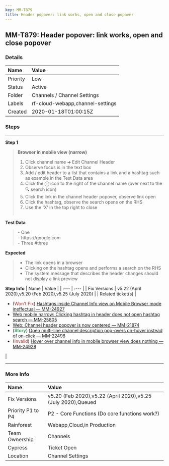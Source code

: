 ```yaml
---
key: MM-T879
title: Header popover: link works, open and close popover
---
```


## MM-T879: Header popover: link works, open and close popover

### Details

| Name     | Value                            |
| :------- | :------------------------------- |
| Priority | Low                              |
| Status   | Active                           |
| Folder   | Channels / Channel Settings      |
| Labels   | rf-cloud-webapp,channel-settings |
| Created  | 2020-01-18T01:00:15Z             |

### Steps

<hr/>

**Step 1**

> <article><strong>Browser in mobile view (narrow)</strong><br /><ol><li>Click channel name ➜ Edit Channel Header</li><li>Observe focus is in the text box</li><li>Add / edit header to a list that contains a link and a hashtag such as example in the Test Data area</li><li>Click the ⓘ icon to the right of the channel name (over next to the 🔍 search icon)</li><li>Click the link in the channel header popover, observe link open</li><li>Click the hashtag, observe the search opens on the RHS </li><li>Use the 'X' in the top right to close<br /><br /></li></ol></article>

**Test Data**

> <article>- One<br />- https://google.com<br />- Three #three</article>

**Expected**

> <article><ul><li>The link opens in a browser</li><li>Clicking on the hashtag opens and performs a search on the RHS</li><li>The system message that describes the header changes should not display a link preview</li></ul></article>

**Step Info**
| Name | Value |
| :--- | :--- |
| Fix Versions | v5.22 (April 2020),v5.20 (Feb 2020),v5.25 (July 2020) |
| Related ticket(s) | <ul><li>(<span style="color:rgb(184, 49, 47)">Won't Fix</span>) <a href="https://mattermost.atlassian.net/browse/MM-24927">Hashtags inside Channel Info view on Mobile Browser mode ineffectual — MM-24927</a></li><li><a href="https://mattermost.atlassian.net/browse/MM-25805">Web mobile narrow: Clicking hashtag in header does not open hashtag search — MM-25805</a></li><li><a href="https://mattermost.atlassian.net/browse/MM-21874" rel="noopener noreferrer" target="_blank">Web: Channel header popover is now centered — MM-21874</a></li><li>(<strong><span style="color:rgb(65, 168, 95)">Story</span></strong>) <a href="https://mattermost.atlassian.net/browse/MM-22498">Open multi-line channel description pop-overs on-hover instead of on-click — MM-22498</a></li><li>(<span style="color:rgb(184, 49, 47)">Invalid</span>) <a href="https://mattermost.atlassian.net/browse/MM-24928">Hover over channel info in mobile browser view does nothing — MM-24928</a></li></ul> |

<hr/>

### More Info

| Name              | Value                                                        |
| :---------------- | :----------------------------------------------------------- |
| Fix Versions      | v5.20 (Feb 2020),v5.22 (April 2020),v5.25 (July 2020),Queued |
| Priority P1 to P4 | P2 - Core Functions (Do core functions work?)                |
| Rainforest        | Webapp,Cloud,in Production                                   |
| Team Ownership    | Channels                                                     |
| Cypress           | Ticket Open                                                  |
| Location          | Channel Settings                                             |
